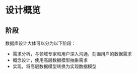 # 设计概览

## 阶段

数据库设计大体可以分为以下阶段：

- 需求分析，与领域专家和用户深入沟通，刻画用户的数据需求
- 概念设计，使用高层数据模型抽象需求
- 实现，将高层数据模型转换为实现数据模型

